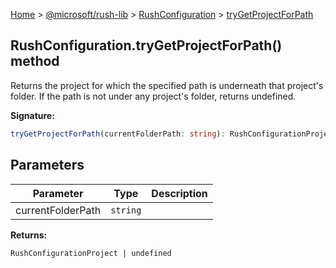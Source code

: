 [Home](./index) &gt; [@microsoft/rush-lib](./rush-lib.md) &gt; [RushConfiguration](./rush-lib.rushconfiguration.md) &gt; [tryGetProjectForPath](./rush-lib.rushconfiguration.trygetprojectforpath.md)

## RushConfiguration.tryGetProjectForPath() method

Returns the project for which the specified path is underneath that project's folder. If the path is not under any project's folder, returns undefined.

<b>Signature:</b>

```typescript
tryGetProjectForPath(currentFolderPath: string): RushConfigurationProject | undefined;
```

## Parameters

|  Parameter | Type | Description |
|  --- | --- | --- |
|  currentFolderPath | `string` |  |

<b>Returns:</b>

`RushConfigurationProject | undefined`

